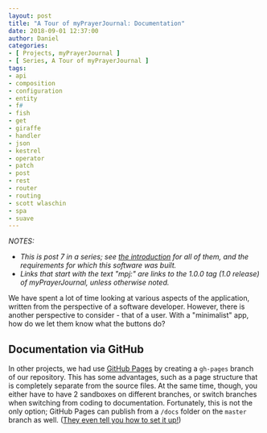 ```yaml
---
layout: post
title: "A Tour of myPrayerJournal: Documentation"
date: 2018-09-01 12:37:00
author: Daniel
categories:
- [ Projects, myPrayerJournal ]
- [ Series, A Tour of myPrayerJournal ]
tags:
- api
- composition
- configuration
- entity
- f#
- fish
- get
- giraffe
- handler
- json
- kestrel
- operator
- patch
- post
- rest
- router
- routing
- scott wlaschin
- spa
- suave
---
```

_NOTES:_
- _This is post 7 in a series; see [the introduction][intro] for all of them, and the requirements for which this software was built._
- _Links that start with the text "mpj:" are links to the 1.0.0 tag (1.0 release) of myPrayerJournal, unless otherwise noted._

We have spent a lot of time looking at various aspects of the application, written from the perspective of a software developer. However, there is another perspective to consider - that of a user. With a "minimalist" app, how do we let them know what the buttons do?

## Documentation via GitHub

In other projects, we had use [GitHub Pages][] by creating a `gh-pages` branch of our repository. This has some advantages, such as a page structure that is completely separate from the source files. At the same time, though, you either have to have 2 sandboxes on different branches, or switch branches when switching from coding to documentation. Fortunately, this is not the only option; GitHub Pages can publish from a `/docs` folder on the `master` branch as well. ([They even tell you how to set it up!][howto])


[intro]: /2018/a-tour-of-myprayerjournal/introduction.html "A Tour of myPrayerJournal: Introduction | The Bit Badger Blog"
[GitHub Pages]: https://pages.github.com
[howto]: https://help.github.com/articles/configuring-a-publishing-source-for-github-pages/#publishing-your-github-pages-site-from-a-docs-folder-on-your-master-branch
